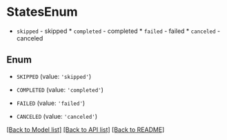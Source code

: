 # StatesEnum

* `skipped` - skipped * `completed` - completed * `failed` - failed * `canceled` - canceled

## Enum

* `SKIPPED` (value: `'skipped'`)

* `COMPLETED` (value: `'completed'`)

* `FAILED` (value: `'failed'`)

* `CANCELED` (value: `'canceled'`)

[[Back to Model list]](../README.md#documentation-for-models) [[Back to API list]](../README.md#documentation-for-api-endpoints) [[Back to README]](../README.md)


